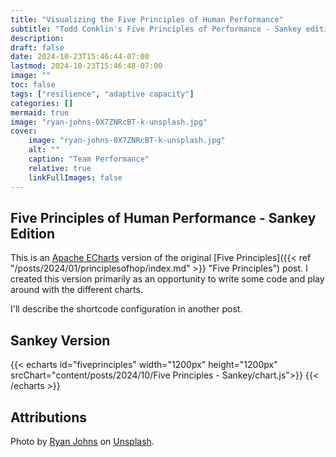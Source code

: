 ```yaml
---
title: "Visualizing the Five Principles of Human Performance"
subtitle: "Todd Conklin's Five Principles of Performance - Sankey edition"
description:
draft: false
date: 2024-10-23T15:46:44-07:00
lastmod: 2024-10-23T15:46:48-07:00
image: ""
toc: false
tags: ["resilience", "adaptive capacity"]
categories: []
mermaid: true
image: "ryan-johns-0X7ZNRcBT-k-unsplash.jpg"
cover:
    image: "ryan-johns-0X7ZNRcBT-k-unsplash.jpg"
    alt: ""
    caption: "Team Performance"
    relative: true 
    linkFullImages: false
---
```


## Five Principles of Human Performance - Sankey Edition

This is an [Apache ECharts](https://echarts.apache.org/en/index.html) version of the original [Five Principles]({{< ref "/posts/2024/01/principlesofhop/index.md" >}} "Five Principles") post.  I created this version primarily as an opportunity to write some code and play around with the different charts.

I'll describe the shortcode configuration in another post.

## Sankey Version

{{< echarts id="fiveprinciples" width="1200px" height="1200px" srcChart="content/posts/2024/10/Five Principles - Sankey/chart.js">}}
{{< /echarts >}}

## Attributions

Photo by <a href="https://unsplash.com/@ryanjohns?utm_content=creditCopyText&utm_medium=referral&utm_source=unsplash">Ryan Johns</a> on <a href="https://unsplash.com/photos/number-5-wood-artwork-0X7ZNRcBT-k?utm_content=creditCopyText&utm_medium=referral&utm_source=unsplash">Unsplash</a>.
  